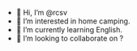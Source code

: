 - 👋 Hi, I’m @rcsv
- 👀 I’m interested in home camping.
- 🌱 I’m currently learning English.
- 💞️ I’m looking to collaborate on ?

<!---
rcsv/rcsv is a ✨ special ✨ repository because its `README.md` (this file) appears on your GitHub profile.
You can click the Preview link to take a look at your changes.
--->
